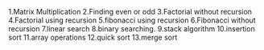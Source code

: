 1.Matrix Multiplication
2.Finding even or odd
3.Factorial without recursion
4.Factorial using recursion
5.fibonacci using recursion
6.Fibonacci without recursion
7.linear search
8.binary searching. 
9.stack algorithm
10.insertion sort
11.array operations
12.quick sort
13.merge sort
